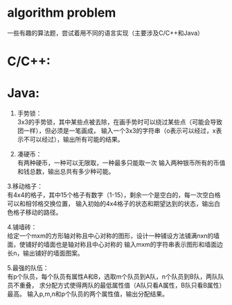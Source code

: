 # algorithm problem
一些有趣的算法题，尝试着用不同的语言实现（主要涉及C/C++和Java）

# C/C++:

# Java:
1. 手势锁：  
3x3的手势锁，其中某些点被去除，在画手势时可以绕过某些点（可能会导致团一样），但必须是一笔画成，
输入一个3x3的字符串（o表示可以经过，x表示不可以经过），输出所有可能的结果。

2. 凑硬币：  
有两种硬币，一种可以无限取，一种最多只能取一次
输入两种银币所有的币值和钱总数，输出总共有多少种可能。

3.移动格子：  
有4x4的格子，其中15个格子有数字（1-15），剩余一个是空白的，每一次空白格可以和相邻格交换位置，
输入初始的4x4格子的状态和期望达到的状态，输出白色格子移动的路径。

4.铺墙砖：  
给定一个mxm的方形轴对称且中心对称的图形，设计一种铺设方法铺满nxn的墙面，使铺好的墙面也是轴对称且中心对称的
输入mxm的字符串表示图形和墙面边长n，输出铺好的墙面图案。

5.最强的队伍：  
有p个队员，每个队员有属性A和B，选取m个队员到A队，n个队员到B队，两队队员不重叠，
求分配方式使得两队的最低属性值（A队只看A属性，B队只看B属性）最高。
输入p,m,n和p个队员的两个属性值，输出分配结果。
